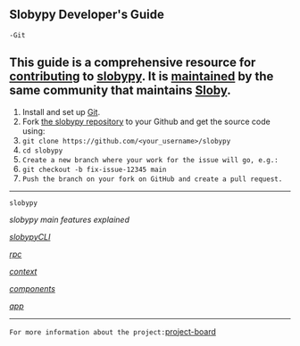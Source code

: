 ## Slobypy Developer's Guide

`-Git`

This guide is a comprehensive resource for [contributing]() to [slobypy](https://github.com/FlurryGlo/slobypy).
 It is [maintained](https://github.com/FlurryGlo) by the same community that maintains [Sloby](https://github.com/FlurryGlo/Sloby). 
---
1.  Install and set up [Git](https://git-scm.com/).
2.  Fork [the slobypy repository](https://github.com/FlurryGlo/slobypy) to your Github and get the source code using:
3. ```git clone https://github.com/<your_username>/slobypy```
4.   ```cd slobypy```
5. ```Create a new branch where your work for the issue will go, e.g.:```
6. ```git checkout -b fix-issue-12345 main```
7.  ```Push the branch on your fork on GitHub and create a pull request.```
---

`slobypy`

*slobypy main features explained*

[*slobypyCLI*](https://github.com/FlurryGlo/slobypy/tree/main/documents/cli.md)

[*rpc*](https://github.com/FlurryGlo/slobypy/tree/main/documents/rpc.md)

[*context*](https://github.com/FlurryGlo/slobypy/tree/main/documents/context.md)

[*components*](https://github.com/FlurryGlo/slobypy/tree/main/documents/components.md)

[*app*](https://github.com/FlurryGlo/slobypy/tree/main/documents/app.md)

---

`For more information about the project:`[project-board](https://miro.com/app/board/uXjVPtAPbwY=/?share_link_id=532216942520) 

